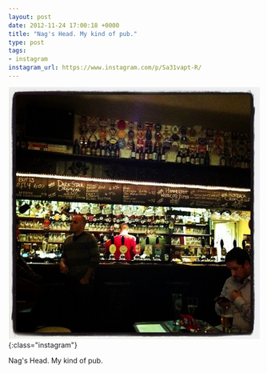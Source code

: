 ```yaml
---
layout: post
date: 2012-11-24 17:00:18 +0000
title: "Nag's Head. My kind of pub."
type: post
tags:
- instagram
instagram_url: https://www.instagram.com/p/Sa31vapt-R/
---
```


![Instagram - Sa31vapt-R](/img/Sa31vapt-R.jpg){:class="instagram"}

Nag's Head. My kind of pub.
